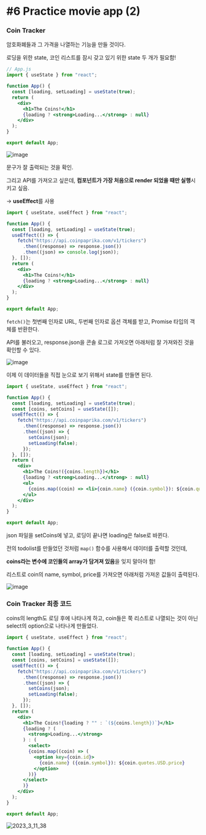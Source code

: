 # #6 Practice movie app (2)

### ****Coin Tracker****

암호화폐들과 그 가격을 나열하는 기능을 만들 것이다.

로딩을 위한 state, 코인 리스트를 잠시 갖고 있기 위한 state 두 개가 필요함!

```jsx
// App.js
import { useState } from "react";

function App() {
  const [loading, setLoading] = useState(true);
  return (
    <div>
      <h1>The Coins!</h1>
      {loading ? <strong>Loading...</strong> : null}
    </div>
  );
}

export default App;
```

![image](https://user-images.githubusercontent.com/106129152/224469158-4db2d3b1-9bbc-4810-84d9-f1ad115a81e3.png)

문구가 잘 출력되는 것을 확인.

그리고 API를 가져오고 싶은데, **컴포넌트가 가장 처음으로 render 되었을 때만 실행**시키고 싶음.

→ **useEffect**를 사용

```jsx
import { useState, useEffect } from "react";

function App() {
  const [loading, setLoading] = useState(true);
  useEffect(() => {
    fetch("https://api.coinpaprika.com/v1/tickers")
      .then((response) => response.json())
      .then((json) => console.log(json));
  }, []);
  return (
    <div>
      <h1>The Coins!</h1>
      {loading ? <strong>Loading...</strong> : null}
    </div>
  );
}

export default App;
```

`fetch()`는 첫번째 인자로 URL, 두번째 인자로 옵션 객체를 받고, Promise 타입의 객체를 반환한다.

API를 불러오고, response.json을 콘솔 로그로 가져오면 아래처럼 잘 가져와진 것을 확인할 수 있다.

![image](https://user-images.githubusercontent.com/106129152/224469175-389b8203-cd48-45bf-a44c-4c5be3f92d84.png)

이제 이 데이터들을 직접 눈으로 보기 위해서 state를 만들면 된다.

```jsx
import { useState, useEffect } from "react";

function App() {
  const [loading, setLoading] = useState(true);
  const [coins, setCoins] = useState([]);
  useEffect(() => {
    fetch("https://api.coinpaprika.com/v1/tickers")
      .then((response) => response.json())
      .then((json) => {
        setCoins(json);
        setLoading(false);
      });
  }, []);
  return (
    <div>
      <h1>The Coins!({coins.length})</h1>
      {loading ? <strong>Loading...</strong> : null}
      <ul>
        {coins.map((coin) => <li>{coin.name} ({coin.symbol}): ${coin.quotes.USD.price} USD</li>)}
      </ul>
    </div>
  );
}

export default App;
```

json 파일을 setCoins에 넣고, 로딩이 끝나면 loading은 false로 바뀐다.

전의 todolist를 만들었던 것처럼 `map()` 함수를 사용해서 데이터를 출력할 것인데,

**coins라는 변수에 코인들의 array가 담겨져 있음**을 잊지 말아야 함! 

리스트로 coin의 name, symbol, price를 가져오면 아래처럼 가져온 값들이 출력된다.

![image](https://user-images.githubusercontent.com/106129152/224469181-b42c6a43-c485-490e-a81c-0f30c6f38e1f.png)

### ****Coin Tracker**** 최종 코드

coins의 length도 로딩 후에 나타나게 하고, coin들은 쭉 리스트로 나열되는 것이 아닌 select의 option으로 나타나게 만들었다.

```jsx
import { useState, useEffect } from "react";

function App() {
  const [loading, setLoading] = useState(true);
  const [coins, setCoins] = useState([]);
  useEffect(() => {
    fetch("https://api.coinpaprika.com/v1/tickers")
      .then((response) => response.json())
      .then((json) => {
        setCoins(json);
        setLoading(false);
      });
  }, []);
  return (
    <div>
      <h1>The Coins!{loading ? "" : `(${coins.length})`}</h1>
      {loading ? (
        <strong>Loading...</strong>
      ) : (
        <select>
        {coins.map((coin) => (
          <option key={coin.id}>
            {coin.name} ({coin.symbol}): ${coin.quotes.USD.price}
          </option>
        ))}
      </select>
      )}
    </div>
  );
}

export default App;
```

![2023_3_11_38](https://user-images.githubusercontent.com/106129152/224469185-f89b0b00-b6ff-43db-9b34-8d4b3f813c4b.gif)
